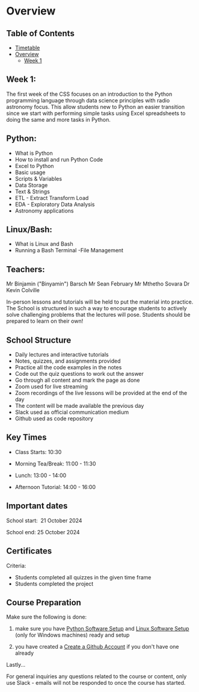# Overview

## Table of Contents

- [Timetable](https://github.com/CHPC-Training/dara-coding-school/blob/main/0.%20timetable.md)
- [Overview](#overview)
  - [Week 1](#week-1)

## Week 1:

The first week of the CSS focuses on an introduction to the Python programming language through data science principles with radio astronomy focus. This allow students new to Python an easier transition since we start with performing simple tasks using Excel spreadsheets to doing the same and more tasks in Python.

## Python:

- What is Python
- How to install and run Python Code
- Excel to Python
- Basic usage
- Scripts & Variables
- Data Storage
- Text & Strings
- ETL - Extract Transform Load
- EDA - Exploratory Data Analysis
- Astronomy applications

## Linux/Bash:

- What is Linux and Bash
- Running a Bash Terminal
-File Management

## Teachers:

Mr Binjamin ("Binyamin") Barsch
Mr Sean February
Mr Mthetho Sovara
Dr Kevin Colville 

In-person lessons and tutorials will be held to put the material into practice. The School is structured in such a way to encourage students to actively solve challenging problems that the lectures will pose. Students should be prepared to learn on their own!

## School Structure

- Daily lectures and interactive tutorials
- Notes, quizzes, and assignments provided
- Practice all the code examples in the notes
- Code out the quiz questions to work out the answer
- Go through all content and mark the page as done
- Zoom used for live streaming
- Zoom recordings of the live lessons will be provided at the end of the day
- The content will be made available the previous day
- Slack used as official communication medium
- Github used as code repository

## Key Times

- Class Starts: 10:30

- Morning Tea/Break: 11:00 - 11:30

- Lunch: 13:00 - 14:00

- Afternoon Tutorial: 14:00 - 16:00

## Important dates

School start:  21 October 2024

School end: 25 October 2024

## Certificates

Criteria:

- Students completed all quizzes in the given time frame
- Students completed the project

## Course Preparation

Make sure the following is done:

1. make sure you have [Python Software Setup](https://canvas.instructure.com/courses/9909724/modules/items/113086649) and [Linux Software Setup](https://canvas.instructure.com/courses/9909724/modules/items/113086650) (only for Windows machines) ready and setup

2. you have created a [Create a Github Account](https://canvas.instructure.com/courses/9909724/modules/items/113086651) if you don't have one already

Lastly...

For general inquiries any questions related to the course or content, only use Slack - emails will not be responded to once the course has started.
